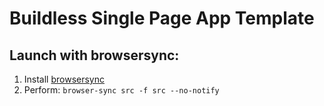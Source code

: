 # Buildless Single Page App Template

## Launch with browsersync:

1. Install [browsersync](https://www.browsersync.io)
2. Perform: `browser-sync src -f src --no-notify`
